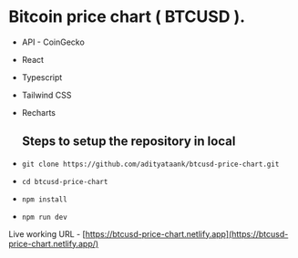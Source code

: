 # Bitcoin price chart ( BTCUSD ).

- API - CoinGecko
- React
- Typescript
- Tailwind CSS
- Recharts

  ## Steps to setup the repository in local
- `git clone https://github.com/adityataank/btcusd-price-chart.git`
- `cd btcusd-price-chart`
- `npm install`
- `npm run dev`

Live working URL - [https://btcusd-price-chart.netlify.app](https://btcusd-price-chart.netlify.app/)
